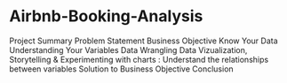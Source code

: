 # Airbnb-Booking-Analysis
Project Summary 
Problem Statement
Business Objective
Know Your Data
Understanding Your Variables
Data Wrangling
Data Vizualization, Storytelling & Experimenting with charts : Understand the relationships between variables
Solution to Business Objective
Conclusion
